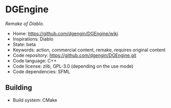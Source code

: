 # DGEngine

_Remake of Diablo._

- Home: https://github.com/dgengin/DGEngine/wiki
- Inspirations: Diablo
- State: beta
- Keywords: action, commercial content, remake, requires original content
- Code repository: https://github.com/dgengin/DGEngine.git
- Code language: C++
- Code license: zlib, GPL-3.0 (depending on the use mode)
- Code dependencies: SFML

## Building

- Build system: CMake
